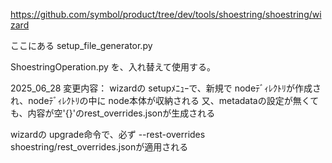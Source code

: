 https://github.com/symbol/product/tree/dev/tools/shoestring/shoestring/wizard

ここにある
setup_file_generator.py

ShoestringOperation.py
を、入れ替えて使用する。

2025_06_28
変更内容：
wizardの setupﾒﾆｭｰで、新規で nodeﾃﾞｨﾚｸﾄﾘが作成され、nodeﾃﾞｨﾚｸﾄﾘの中に node本体が収納される
又、metadataの設定が無くても、内容が空'{}'のrest_overrides.jsonが生成される

wizardの upgrade命令で、必ず --rest-overrides shoestring/rest_overrides.jsonが適用される

